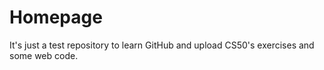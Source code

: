 # Homepage
It's just a test repository to learn GitHub and upload CS50's exercises and some web code.

